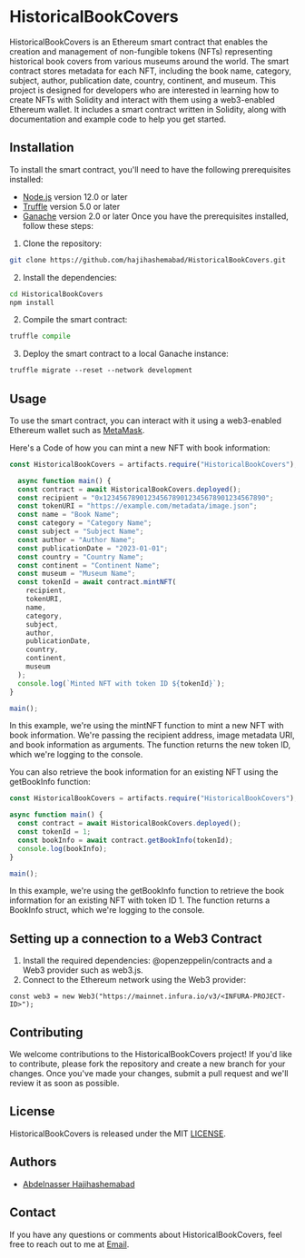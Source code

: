 # HistoricalBookCovers
HistoricalBookCovers is an Ethereum smart contract that enables the creation and management of non-fungible tokens (NFTs) representing historical book covers from various museums around the world. The smart contract stores metadata for each NFT, including the book name, category, subject, author, publication date, country, continent, and museum. This project is designed for developers who are interested in learning how to create NFTs with Solidity and interact with them using a web3-enabled Ethereum wallet. It includes a smart contract written in Solidity, along with documentation and example code to help you get started.

## Installation
To install the smart contract, you'll need to have the following prerequisites installed:

- [Node.js](https://nodejs.org/en) version 12.0 or later
- [Truffle](https://trufflesuite.com/truffle/) version 5.0 or later
- [Ganache](https://trufflesuite.com/ganache/) version 2.0 or later
Once you have the prerequisites installed, follow these steps:

1. Clone the repository:

```bash
git clone https://github.com/hajihashemabad/HistoricalBookCovers.git
```

2. Install the dependencies:

```bash
cd HistoricalBookCovers
npm install
```

2. Compile the smart contract:

```python
truffle compile
```
3. Deploy the smart contract to a local Ganache instance:

```css
truffle migrate --reset --network development
```

## Usage
To use the smart contract, you can interact with it using a web3-enabled Ethereum wallet such as [MetaMask](https://metamask.io/).

Here's a Code of how you can mint a new NFT with book information:

```javascript
const HistoricalBookCovers = artifacts.require("HistoricalBookCovers");

  async function main() {
  const contract = await HistoricalBookCovers.deployed();
  const recipient = "0x1234567890123456789012345678901234567890";
  const tokenURI = "https://example.com/metadata/image.json";
  const name = "Book Name";
  const category = "Category Name";
  const subject = "Subject Name";
  const author = "Author Name";
  const publicationDate = "2023-01-01";
  const country = "Country Name";
  const continent = "Continent Name";
  const museum = "Museum Name";
  const tokenId = await contract.mintNFT(
    recipient,
    tokenURI,
    name,
    category,
    subject,
    author,
    publicationDate,
    country,
    continent,
    museum
  );
  console.log(`Minted NFT with token ID ${tokenId}`);
}

main();
```
In this example, we're using the mintNFT function to mint a new NFT with book information. We're passing the recipient address, image metadata URI, and book information as arguments. The function returns the new token ID, which we're logging to the console.

You can also retrieve the book information for an existing NFT using the getBookInfo function:

```javascript
const HistoricalBookCovers = artifacts.require("HistoricalBookCovers");

async function main() {
  const contract = await HistoricalBookCovers.deployed();
  const tokenId = 1;
  const bookInfo = await contract.getBookInfo(tokenId);
  console.log(bookInfo);
}

main();
```
In this example, we're using the getBookInfo function to retrieve the book information for an existing NFT with token ID 1. The function returns a BookInfo struct, which we're logging to the console.

## Setting up a connection to a Web3 Contract

1. Install the required dependencies: @openzeppelin/contracts and a Web3 provider such as web3.js.
2. Connect to the Ethereum network using the Web3 provider:
```const Web3 = require("web3");
const web3 = new Web3("https://mainnet.infura.io/v3/<INFURA-PROJECT-ID>");
```

## Contributing
We welcome contributions to the HistoricalBookCovers project! If you'd like to contribute, please fork the repository and create a new branch for your changes. Once you've made your changes, submit a pull request and we'll review it as soon as possible.

## License
HistoricalBookCovers is released under the MIT [LICENSE](LICENSE).

## Authors
- [Abdelnasser Hajihashemabad](https://github.com/hajihashemabad)

## Contact
If you have any questions or comments about HistoricalBookCovers, feel free to reach out to me at [Email](mailto:info@abdelnasser.com).
